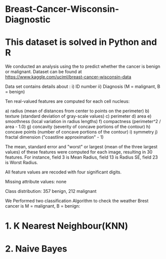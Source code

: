 # Breast-Cancer-Wisconsin-Diagnostic

# This dataset is solved in Python and R

We conducted an analysis using the to predict whether the cancer is benign or malignant. Dataset can be found at https://www.kaggle.com/uciml/breast-cancer-wisconsin-data

Data set contains details about : i) ID number ii) Diagnosis (M = malignant, B = benign)

Ten real-valued features are computed for each cell nucleus:

a) radius (mean of distances from center to points on the perimeter) 
b) texture (standard deviation of gray-scale values) 
c) perimeter 
d) area 
e) smoothness (local variation in radius lengths) 
f) compactness (perimeter^2 / area - 1.0) 
g) concavity (severity of concave portions of the contour) 
h) concave points (number of concave portions of the contour) 
i) symmetry 
j) fractal dimension ("coastline approximation" - 1)

The mean, standard error and "worst" or largest (mean of the three largest values) of these features were computed for each image, resulting in 30 features. For instance, field 3 is Mean Radius, field 13 is Radius SE, field 23 is Worst Radius.

All feature values are recoded with four significant digits.

Missing attribute values: none

Class distribution: 357 benign, 212 malignant

We Performed two classification Algorithm to check the weather Brest cancer is M = malignant, B = benign:

# 1. K Nearest Neighbour(KNN)

# 2. Naive Bayes
